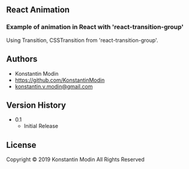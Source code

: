 ## React Animation

### Example of animation in React with 'react-transition-group'

Using Transition, CSSTransition from 'react-transition-group'.

## Authors

* Konstantin Modin
* https://github.com/KonstantinModin
* konstantin.v.modin@gmail.com


## Version History

* 0.1
    * Initial Release
	

## License

Copyright © 2019 Konstantin Modin All Rights Reserved
